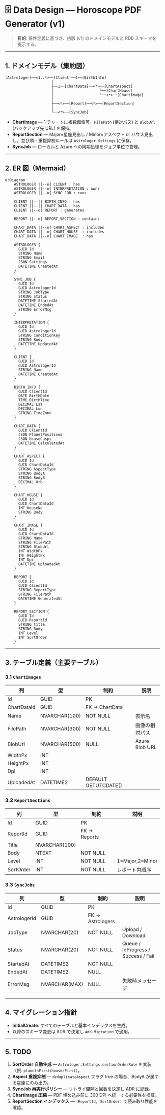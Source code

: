 # 🗄️ Data Design — Horoscope PDF Generator (v1)

> **目的**: 要件定義に基づき、初版 (v1) のドメインモデルと RDB スキーマを提示する。

---

## 1. ドメインモデル（集約図）

```
[Astrologer]──<1..*>──[Client]──1──[BirthInfo]
                     │
                     ├──1──[ChartData]──<*>──[ChartAspect]
                     │                     └──[ChartHouse]
                     │                     └──<*>──[ChartImage]
                     │
                     ├──<*>──[Report]──<*>──[ReportSection]
                     │
                     └──<*>──[SyncJob]
```

* **ChartImage** — 1 チャートに複数画像可。`FilePath` (相対パス) と `BlobUrl` (バックアップ先 URL) を保持。
* **ReportSection** — Major=星座見出し / Minor=アスペクト or ハウス見出し。並び順・重複抑制ルールは `Astrologer.Settings` に保存。
* **SyncJob** — ローカルと Azure への同期処理をジョブ単位で管理。

---

## 2. ER 図（Mermaid）

```mermaid
erDiagram
    ASTROLOGER ||--o{ CLIENT : has
    ASTROLOGER ||--o{ INTERPRETATION : owns
    ASTROLOGER ||--o{ SYNC_JOB : runs

    CLIENT ||--|| BIRTH_INFO : has
    CLIENT ||--|| CHART_DATA : has
    CLIENT ||--o{ REPORT : generates

    REPORT ||--o{ REPORT_SECTION : contains

    CHART_DATA ||--o{ CHART_ASPECT : includes
    CHART_DATA ||--o{ CHART_HOUSE  : includes
    CHART_DATA ||--o{ CHART_IMAGE  : has

    ASTROLOGER {
      GUID Id
      STRING Name
      STRING Email
      JSON Settings
      DATETIME CreatedAt
    }

    SYNC_JOB {
      GUID Id
      GUID AstrologerId
      STRING JobType
      STRING Status
      DATETIME StartedAt
      DATETIME EndedAt
      STRING ErrorMsg
    }

    INTERPRETATION {
      GUID Id
      GUID AstrologerId
      STRING ConditionKey
      STRING Body
      DATETIME UpdatedAt
    }

    CLIENT {
      GUID Id
      GUID AstrologerId
      STRING Name
      DATETIME CreatedAt
    }

    BIRTH_INFO {
      GUID ClientId
      DATE BirthDate
      TIME BirthTime
      DECIMAL Lat
      DECIMAL Lon
      STRING TimeZone
    }

    CHART_DATA {
      GUID ClientId
      JSON PlanetPositions
      JSON HouseCusps
      DATETIME CalculatedAt
    }

    CHART_ASPECT {
      GUID Id
      GUID ChartDataId
      STRING AspectType
      STRING BodyA
      STRING BodyB
      DECIMAL Orb
    }

    CHART_HOUSE {
      GUID Id
      GUID ChartDataId
      INT HouseNo
      STRING Body
    }

    CHART_IMAGE {
      GUID Id
      GUID ChartDataId
      STRING Name
      STRING FilePath
      STRING BlobUrl
      INT WidthPx
      INT HeightPx
      INT Dpi
      DATETIME UploadedAt
    }

    REPORT {
      GUID Id
      GUID ClientId
      STRING ReportType
      STRING FilePath
      DATETIME GeneratedAt
    }

    REPORT_SECTION {
      GUID Id
      GUID ReportId
      STRING Title
      STRING Body
      INT Level
      INT SortOrder
    }
```

---

## 3. テーブル定義（主要テーブル）

### 3.1 `ChartImages`

| 列           | 型             | 制約                   | 説明             |
| ----------- | ------------- | -------------------- | -------------- |
| Id          | GUID          | PK                   |                |
| ChartDataId | GUID          | FK → ChartData       |                |
| Name        | NVARCHAR(100) | NOT NULL             | 表示名            |
| FilePath    | NVARCHAR(300) | NOT NULL             | 画像の相対パス        |
| BlobUrl     | NVARCHAR(500) | NULL                 | Azure Blob URL |
| WidthPx     | INT           |                      |                |
| HeightPx    | INT           |                      |                |
| Dpi         | INT           |                      |                |
| UploadedAt  | DATETIME2     | DEFAULT GETUTCDATE() |                |

### 3.2 `ReportSections`

| 列         | 型             | 制約           | 説明              |
| --------- | ------------- | ------------ | --------------- |
| Id        | GUID          | PK           |                 |
| ReportId  | GUID          | FK → Reports |                 |
| Title     | NVARCHAR(100) |              |                 |
| Body      | NTEXT         | NOT NULL     |                 |
| Level     | INT           | NOT NULL     | 1=Major,2=Minor |
| SortOrder | INT           | NOT NULL     | レポート内順序         |

### 3.3 `SyncJobs`

| 列            | 型             | 制約               | 説明                                  |
| ------------ | ------------- | ---------------- | ----------------------------------- |
| Id           | GUID          | PK               |                                     |
| AstrologerId | GUID          | FK → Astrologers |                                     |
| JobType      | NVARCHAR(20)  | NOT NULL         | Upload / Download                   |
| Status       | NVARCHAR(20)  | NOT NULL         | Queue / InProgress / Success / Fail |
| StartedAt    | DATETIME2     | NOT NULL         |                                     |
| EndedAt      | DATETIME2     | NULL             |                                     |
| ErrorMsg     | NVARCHAR(MAX) | NULL             | 失敗時メッセージ                            |

---

## 4. マイグレーション指針

* **InitialCreate**: すべてのテーブルと基本インデックスを生成。
* 以降のスキーマ変更は ADR で決定し `Add-Migration` で適用。

---

## 5. TODO

1. **SortOrder 自動生成** — `Astrologer.Settings.sectionOrderRule` を実装（例: `planetsFirst`/`housesFirst`）。
2. **Aspect 重複抑制** — `deduplicateAspect` フラグ true の場合、BodyA が属する星座にのみ出力。
3. **SyncJob 再実行ポリシー** — リトライ間隔と回数を決定し ADR に記録。
4. **ChartImage 圧縮** — PDF 埋め込み前に 300 DPI へ統一する必要性を検証。
5. **ReportSection インデックス** — `(ReportId, SortOrder)` で読み取り性能を確認。
